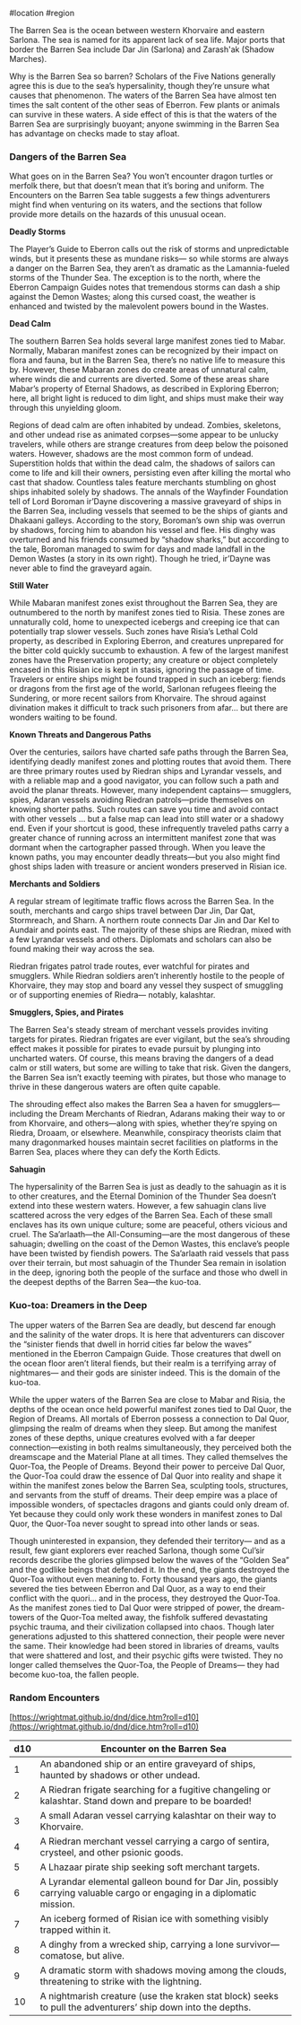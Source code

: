 #location #region 

The Barren Sea is the ocean between western Khorvaire and eastern Sarlona. The sea is named for its apparent lack of sea life. Major ports that border the Barren Sea include Dar Jin (Sarlona) and Zarash'ak (Shadow Marches).

Why is the Barren Sea so barren? Scholars of the Five Nations generally agree this is due to the sea’s hypersalinity, though they’re unsure what causes that phenomenon. The waters of the Barren Sea have almost ten times the salt content of the other seas of Eberron. Few plants or animals can survive in these waters. A side effect of this is that the waters of the Barren Sea are surprisingly buoyant; anyone  swimming in the Barren Sea has advantage on checks made to stay afloat.

### **Dangers of the Barren Sea**

What goes on in the Barren Sea? You won’t encounter dragon turtles or merfolk there, but that doesn’t mean that it’s boring and uniform. The Encounters on the Barren Sea table suggests a few things adventurers might find when venturing on its waters, and the sections that follow provide more details on the hazards of this unusual ocean.

**Deadly Storms**

The Player’s Guide to Eberron calls out the risk of storms and unpredictable winds, but it presents these as mundane risks— so while storms are always a danger on the Barren Sea, they aren’t as dramatic as the Lamannia-fueled storms of the Thunder Sea. The exception is to the north, where the Eberron Campaign Guides notes that tremendous storms can dash a ship against the Demon Wastes; along this cursed coast, the weather is enhanced and twisted by the malevolent powers bound in the Wastes.

**Dead Calm**

The southern Barren Sea holds several large manifest zones tied to Mabar. Normally, Mabaran manifest zones can be recognized by their impact on flora and fauna, but in the Barren Sea, there’s no native life to measure this by. However, these Mabaran zones do create areas of unnatural calm, where winds die and currents are diverted. Some of these areas share Mabar’s property of Eternal Shadows, as described in Exploring Eberron; here, all bright light is reduced to dim light, and ships must make their way through this unyielding gloom.

Regions of dead calm are often inhabited by undead. Zombies, skeletons, and other undead rise as animated corpses—some appear to be unlucky travelers, while others are strange creatures from deep below the poisoned waters. However, shadows are the most common form of undead. Superstition holds that within the dead calm, the shadows of sailors
can come to life and kill their owners, persisting even after killing the mortal who cast that shadow. Countless tales feature merchants stumbling on ghost ships inhabited solely by shadows. The annals of the Wayfinder Foundation tell of Lord Boroman ir’Dayne discovering a massive graveyard of ships in the Barren Sea, including vessels that seemed to be the ships of giants and Dhakaani galleys. According to the story, Boroman’s own ship was overrun by shadows, forcing him to abandon his vessel and flee. His dinghy was overturned and his friends consumed by “shadow sharks,” but according to the tale, Boroman managed to swim for days and made landfall in the Demon Wastes (a story in its own right). Though he tried, ir’Dayne was never able to find the graveyard again.

**Still Water**

While Mabaran manifest zones exist throughout the Barren Sea, they are outnumbered to the north by manifest zones tied to Risia. These zones are unnaturally cold, home to unexpected icebergs and creeping ice that can potentially trap slower vessels. Such zones have Risia’s Lethal Cold property, as described in Exploring Eberron, and creatures unprepared for the bitter cold quickly succumb to exhaustion. A few of the largest manifest zones have the Preservation property; any creature or object completely encased in this Risian ice is kept in stasis, ignoring the passage of time. Travelers or entire ships might be found trapped in such an iceberg: fiends or dragons from the first age of the world, Sarlonan refugees fleeing the Sundering, or more recent sailors from Khorvaire. The shroud against divination makes it difficult to track such prisoners from afar... but there are wonders waiting to be found.

**Known Threats and Dangerous Paths**

Over the centuries, sailors have charted safe paths through the Barren Sea, identifying deadly manifest zones and plotting routes that avoid them. There are three primary routes used by Riedran ships and Lyrandar vessels, and with a reliable map and a good navigator, you can follow such a path and avoid the planar threats. However, many independent captains—
smugglers, spies, Adaran vessels avoiding Riedran patrols—pride themselves on knowing shorter paths. Such routes can save you time and avoid contact with other vessels ... but a false map can lead into still water or a shadowy end. Even if your shortcut is good, these infrequently traveled paths carry a greater chance of running across an intermittent manifest zone that was dormant when the cartographer passed through. When you leave the known paths, you may encounter deadly
threats—but you also might find ghost ships laden with treasure or ancient wonders preserved in Risian ice.

**Merchants and Soldiers**

A regular stream of legitimate traffic flows across the Barren Sea. In the south, merchants and cargo ships travel between Dar Jin, Dar Qat, Stormreach, and Sharn. A northern route connects Dar Jin and Dar Kel to Aundair and points east. The majority of these ships are Riedran, mixed with a few Lyrandar vessels and others. Diplomats and scholars can also be found
making their way across the sea.

Riedran frigates patrol trade routes, ever watchful for pirates and smugglers. While Riedran soldiers aren’t inherently hostile to the people of Khorvaire, they may stop and board any vessel they suspect of smuggling or of supporting enemies of Riedra— notably, kalashtar.

**Smugglers, Spies, and Pirates**

The Barren Sea's steady stream of merchant vessels provides inviting targets for pirates. Riedran frigates are ever vigilant, but the sea’s shrouding effect makes it possible for pirates to evade pursuit by plunging into uncharted waters. Of course, this means braving the dangers of a dead calm or still waters, but some are willing to take that risk. Given the dangers, the Barren Sea isn’t exactly teeming with pirates, but those who manage to thrive in these dangerous waters are often quite capable.

The shrouding effect also makes the Barren Sea a haven for smugglers—including the Dream Merchants of Riedran, Adarans making their way to or from Khorvaire, and others—along with spies, whether they’re spying on Riedra, Droaam, or elsewhere. Meanwhile, conspiracy theorists claim that many dragonmarked houses maintain secret facilities on platforms in the Barren Sea, places where they can defy the Korth Edicts.

**Sahuagin**

The hypersalinity of the Barren Sea is just as deadly to the sahuagin as it is to other creatures, and the Eternal Dominion of the Thunder Sea doesn’t extend into these western waters. However, a few sahuagin clans live scattered across the very edges of the Barren Sea. Each of these small enclaves has its own unique culture; some are peaceful, others vicious and cruel. The Sa’arlaath—the All-Consuming—are the most dangerous of these sahuagin; dwelling on the coast of the Demon Wastes, this enclave’s people have been twisted by fiendish powers. The Sa’arlaath raid vessels that pass over their terrain, but most sahuagin of the Thunder Sea remain in isolation in the deep, ignoring both the people of the surface and those who dwell in the deepest depths of the Barren Sea—the kuo-toa.

### **Kuo-toa: Dreamers in the Deep**

The upper waters of the Barren Sea are deadly, but descend far enough and the salinity of the water drops. It is here that adventurers can discover the “sinister fiends that dwell in horrid cities far below the waves” mentioned in the Eberron Campaign Guide. Those creatures that dwell on the ocean floor aren’t literal fiends, but their realm is a terrifying array of
nightmares— and their gods are sinister indeed. This is the domain of the kuo-toa.

While the upper waters of the Barren Sea are close to Mabar and Risia, the depths of the ocean once held powerful manifest zones tied to Dal Quor, the Region of Dreams. All mortals of Eberron possess a connection to Dal Quor, glimpsing the realm of dreams when they sleep. But among the manifest zones of these depths, unique creatures evolved with a far deeper connection—existing in both realms simultaneously, they perceived both the dreamscape and the Material Plane at all times. They called themselves the Quor-Toa, the People of Dreams. Beyond their power to perceive Dal Quor, the Quor-Toa could
draw the essence of Dal Quor into reality and shape it within the manifest zones below the Barren Sea, sculpting tools, structures, and servants from the stuff of dreams. Their deep empire was a place of impossible wonders, of spectacles dragons and giants could only dream of. Yet because they could only work these wonders in manifest zones to Dal Quor, the Quor-Toa never sought to spread into other lands or seas.

Though uninterested in expansion, they defended their territory— and as a result, few giant explorers ever reached Sarlona, though some Cul’sir records describe the glories glimpsed below the waves of the “Golden Sea” and the godlike beings that defended it. In the end, the giants destroyed the Quor-Toa without even meaning to. Forty thousand years ago, the giants severed the ties between Eberron and Dal Quor, as a way to end their conflict with the quori... and in the process, they destroyed the Quor-Toa. As the manifest zones tied to Dal Quor were stripped of power, the dream-towers of the Quor-Toa melted away, the fishfolk suffered devastating psychic trauma, and their civilization collapsed into chaos. Though later
generations adjusted to this shattered connection, their people were never the same. Their knowledge had been stored in libraries of dreams, vaults that were shattered and lost, and their psychic gifts were twisted. They no longer called themselves the Quor-Toa, the People of Dreams— they had become kuo-toa, the fallen people.

### Random Encounters

[https://wrightmat.github.io/dnd/dice.htm?roll=d10](https://wrightmat.github.io/dnd/dice.htm?roll=d10)

| d10 | Encounter on the Barren Sea |
| --- | --- |
| 1 | An abandoned ship or an entire graveyard of ships, haunted by shadows or other undead. |
| 2 | A Riedran frigate searching for a fugitive changeling or kalashtar. Stand down and prepare to be boarded! |
| 3 | A small Adaran vessel carrying kalashtar on their way to Khorvaire. |
| 4 | A Riedran merchant vessel carrying a cargo of sentira, crysteel, and other psionic goods. |
| 5 | A Lhazaar pirate ship seeking soft merchant targets. |
| 6 | A Lyrandar elemental galleon bound for Dar Jin, possibly carrying valuable cargo or engaging in a diplomatic mission. |
| 7 | An iceberg formed of Risian ice with something visibly trapped within it. |
| 8 | A dinghy from a wrecked ship, carrying a lone survivor— comatose, but alive. |
| 9 | A dramatic storm with shadows moving among the clouds, threatening to strike with the lightning. |
| 10 | A nightmarish creature (use the kraken stat block) seeks to pull the adventurers’ ship down into the depths. |